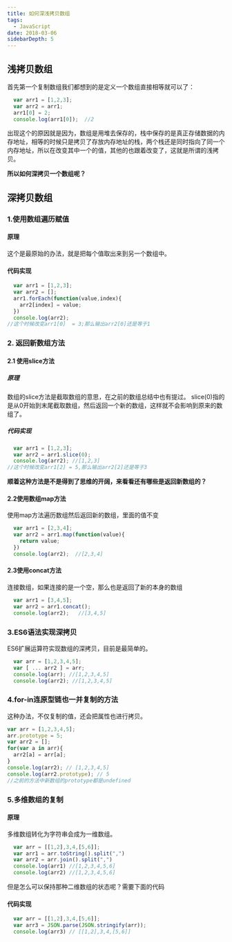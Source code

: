 ```yaml
---
title: 如何深浅拷贝数组
tags: 
  - JavaScript
date: 2018-03-06
sidebarDepth: 5
---
```

## 浅拷贝数组
首先第一个复制数组我们都想到的是定义一个数组直接相等就可以了：
```javascript
  var arr1 = [1,2,3];
  var arr2 = arr1;
  arr1[0] = 2;
  console.log(arr1[0]);  //2
```
出现这个的原因就是因为，数组是用堆去保存的，栈中保存的是真正存储数据的内存地址，相等的时候只是拷贝了存放内存地址的栈，两个栈还是同时指向了同一个内存地址，所以在改变其中一个的值，其他的也跟着改变了，这就是所谓的浅拷贝。

**所以如何深拷贝一个数组呢？**

## 深拷贝数组
### 1.使用数组遍历赋值
#### 原理
这个是最原始的办法，就是把每个值取出来到另一个数组中。
#### 代码实现
```javascript
  var arr1 = [1,2,3];
  var arr2 = [];
  arr1.forEach(function(value,index){
    arr2[index] = value;
  }) 
  console.log(arr2);
//这个时候改变arr1[0]  = 3;那么输出arr2[0]还是等于1

```
### 2. 返回新数组方法
#### 2.1 使用slice方法
##### 原理
数组的slice方法是截取数组的意思，在之前的数组总结中也有提过。
slice(0)指的是从0开始到末尾截取数组，然后返回一个新的数组，这样就不会影响到原来的数组了。
##### 代码实现
```javascript
  var arr1 = [1,2,3];
  var arr2 = arr1.slice(0);
  console.log(arr2); //[1,2,3]
//这个时候改变arr1[2] = 5,那么输出arr2[2]还是等于3
```

**顺着这种方法是不是得到了思维的开阔，来看看还有哪些是返回新数组的？**
#### 2.2使用数组map方法
使用map方法遍历数组然后返回新的数组，里面的值不变
```javascript
  var arr1 = [2,3,4];
  var arr2 = arr1.map(function(value){
    return value;  
  })
  console.log(arr2);  //[2,3,4]
```
#### 2.3使用concat方法
连接数组，如果连接的是一个空，那么也是返回了新的本身的数组
```javascript  
  var arr1 = [3,4,5];
  var arr2 = arr1.concat();
  console.log(arr2);   //[3,4,5]
```

### 3.ES6语法实现深拷贝
ES6扩展运算符实现数组的深拷贝，目前是最简单的。
```javascript
  var arr = [1,2,3,4,5];
  var [ ... arr2 ] = arr;
  console.log(arr); //[1,2,3,4,5]
  console.log(arr2); //[1,2,3,4,5]
```
### 4.for-in连原型链也一并复制的方法
这种办法，不仅复制的值，还会把属性也进行拷贝。
```javascript
var arr = [1,2,3,4,5];
arr.prototype = 5;
var arr2 = [];
for(var a in arr){
  arr2[a] = arr[a];
}
console.log(arr2); // [1,2,3,4,5]
console.log(arr2.prototype); // 5
//之前的方法中新数组的prototype都是undefined

```

### 5.多维数组的复制
#### 原理
多维数组转化为字符串会成为一维数组。
```javascript
  var arr = [[1,2],3,4,[5,6]];
  var arr1 = arr.toString().split(",")
  var arr2 = arr.join().split(",")
  console.log(arr1) //[1,2,3,4,5,6]
  console.log(arr2) //[1,2,3,4,5,6]
```
但是怎么可以保持那种二维数组的状态呢？需要下面的代码
#### 代码实现
```javascript
  var arr = [[1,2],3,4,[5,6]];
  var arr3 = JSON.parse(JSON.stringify(arr));  
  console.log(arr3) // [[1,2],3,4,[5,6]]
```

